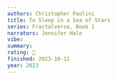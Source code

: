 ```yaml
---
authors: Christopher Paolini
title: To Sleep in a Sea of Stars
series: Fractalverse, Book 1
narrators: Jennifer Hale
vibe:
summary:
rating: 🤌
finished: 2023-10-11
year: 2023
---
```


